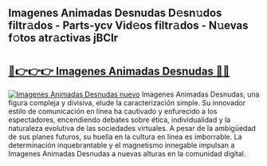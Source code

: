## Imagenes Animadas Desnudas D𝚎sn𝚞dos filtr𝚊dos - Parts-ycv Vid𝚎os filtr𝚊dos - N𝚞evas f𝚘tos atr𝚊ctivas jBCIr

# <h2><a href="http://mb0nc1.tromn.icu/?c=Imagenes+Animadas+Desnudas">🔗👉👉👉 Imagenes Animadas Desnudas 🔗🔗</a></h2>

[![Imagenes Animadas Desnudas nuevo](https://i.imgur.com/pEAQMta.gif)](http://mb0nc1.tromn.icu/?c=Imagenes+Animadas+Desnudas)
Imagenes Animadas Desnudas, una figura compleja y divisiva, elude la caracterización simple. Su innovador estilo de comunicación en línea ha cautivado y enfurecido a los espectadores, encendiendo debates sobre ética, individualidad y la naturaleza evolutiva de las sociedades virtuales. A pesar de la ambigüedad de sus planes futuros, su huella en la cultura en línea es imborrable. La determinación inquebrantable y el magnetismo innegable impulsan a Imagenes Animadas Desnudas a nuevas alturas en la comunidad digital.
